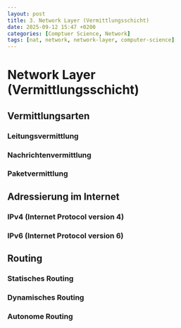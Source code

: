 ```yaml
---
layout: post
title: 3. Network Layer (Vermittlungsschicht)
date: 2025-09-12 15:47 +0200
categories: [Comptuer Science, Network]
tags: [nat, network, network-layer, computer-science]
---
```


# Network Layer (Vermittlungsschicht)

## Vermittlungsarten

### Leitungsvermittlung

### Nachrichtenvermittlung

### Paketvermittlung


## Adressierung im Internet

### IPv4 (Internet Protocol version 4)

### IPv6 (Internet Protocol version 6)


## Routing

### Statisches Routing

### Dynamisches Routing

### Autonome Routing

